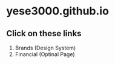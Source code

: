 # yese3000.github.io

## Click on these links
1. Brands (Design System)
2. Financial (Optinal Page)
